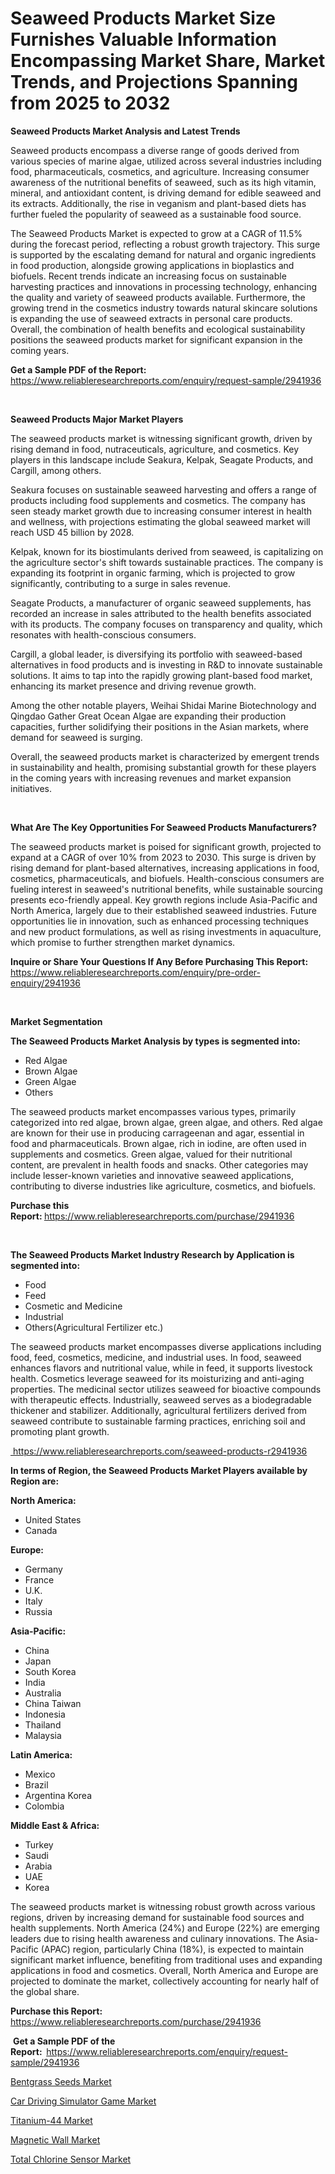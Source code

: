 <p><h1>Seaweed Products Market Size Furnishes Valuable Information Encompassing Market Share, Market Trends, and Projections Spanning from 2025 to 2032</h1></p><p><strong>Seaweed Products Market Analysis and Latest Trends</strong></p>
<p><p>Seaweed products encompass a diverse range of goods derived from various species of marine algae, utilized across several industries including food, pharmaceuticals, cosmetics, and agriculture. Increasing consumer awareness of the nutritional benefits of seaweed, such as its high vitamin, mineral, and antioxidant content, is driving demand for edible seaweed and its extracts. Additionally, the rise in veganism and plant-based diets has further fueled the popularity of seaweed as a sustainable food source.</p><p>The Seaweed Products Market is expected to grow at a CAGR of 11.5% during the forecast period, reflecting a robust growth trajectory. This surge is supported by the escalating demand for natural and organic ingredients in food production, alongside growing applications in bioplastics and biofuels. Recent trends indicate an increasing focus on sustainable harvesting practices and innovations in processing technology, enhancing the quality and variety of seaweed products available. Furthermore, the growing trend in the cosmetics industry towards natural skincare solutions is expanding the use of seaweed extracts in personal care products. Overall, the combination of health benefits and ecological sustainability positions the seaweed products market for significant expansion in the coming years.</p></p>
<p><strong>Get a Sample PDF of the Report:&nbsp;</strong> <a href="https://www.reliableresearchreports.com/enquiry/request-sample/2941936?utm_campaign=24&utm_medium=2&utm_source=Github&utm_content=ia&utm_term=15032025&utm_id=seaweed-products">https://www.reliableresearchreports.com/enquiry/request-sample/2941936</a></p>
<p>&nbsp;</p>
<p><strong>Seaweed Products Major Market Players</strong></p>
<p><p>The seaweed products market is witnessing significant growth, driven by rising demand in food, nutraceuticals, agriculture, and cosmetics. Key players in this landscape include Seakura, Kelpak, Seagate Products, and Cargill, among others.</p><p>Seakura focuses on sustainable seaweed harvesting and offers a range of products including food supplements and cosmetics. The company has seen steady market growth due to increasing consumer interest in health and wellness, with projections estimating the global seaweed market will reach USD 45 billion by 2028.</p><p>Kelpak, known for its biostimulants derived from seaweed, is capitalizing on the agriculture sector's shift towards sustainable practices. The company is expanding its footprint in organic farming, which is projected to grow significantly, contributing to a surge in sales revenue.</p><p>Seagate Products, a manufacturer of organic seaweed supplements, has recorded an increase in sales attributed to the health benefits associated with its products. The company focuses on transparency and quality, which resonates with health-conscious consumers.</p><p>Cargill, a global leader, is diversifying its portfolio with seaweed-based alternatives in food products and is investing in R&D to innovate sustainable solutions. It aims to tap into the rapidly growing plant-based food market, enhancing its market presence and driving revenue growth.</p><p>Among the other notable players, Weihai Shidai Marine Biotechnology and Qingdao Gather Great Ocean Algae are expanding their production capacities, further solidifying their positions in the Asian markets, where demand for seaweed is surging.</p><p>Overall, the seaweed products market is characterized by emergent trends in sustainability and health, promising substantial growth for these players in the coming years with increasing revenues and market expansion initiatives.</p></p>
<p>&nbsp;</p>
<p><strong>What Are The Key Opportunities For Seaweed Products Manufacturers?</strong></p>
<p><p>The seaweed products market is poised for significant growth, projected to expand at a CAGR of over 10% from 2023 to 2030. This surge is driven by rising demand for plant-based alternatives, increasing applications in food, cosmetics, pharmaceuticals, and biofuels. Health-conscious consumers are fueling interest in seaweed's nutritional benefits, while sustainable sourcing presents eco-friendly appeal. Key growth regions include Asia-Pacific and North America, largely due to their established seaweed industries. Future opportunities lie in innovation, such as enhanced processing techniques and new product formulations, as well as rising investments in aquaculture, which promise to further strengthen market dynamics.</p></p>
<p><strong>Inquire or Share Your Questions If Any Before Purchasing This Report:</strong> <a href="https://www.reliableresearchreports.com/enquiry/pre-order-enquiry/2941936?utm_campaign=24&utm_medium=2&utm_source=Github&utm_content=ia&utm_term=15032025&utm_id=seaweed-products">https://www.reliableresearchreports.com/enquiry/pre-order-enquiry/2941936</a></p>
<p>&nbsp;</p>
<p><strong>Market Segmentation</strong></p>
<p><strong>The Seaweed Products Market Analysis by types is segmented into:</strong></p>
<p><ul><li>Red Algae</li><li>Brown Algae</li><li>Green Algae</li><li>Others</li></ul></p>
<p><p>The seaweed products market encompasses various types, primarily categorized into red algae, brown algae, green algae, and others. Red algae are known for their use in producing carrageenan and agar, essential in food and pharmaceuticals. Brown algae, rich in iodine, are often used in supplements and cosmetics. Green algae, valued for their nutritional content, are prevalent in health foods and snacks. Other categories may include lesser-known varieties and innovative seaweed applications, contributing to diverse industries like agriculture, cosmetics, and biofuels.</p></p>
<p><strong>Purchase this Report:&nbsp;</strong><a href="https://www.reliableresearchreports.com/purchase/2941936?utm_campaign=24&utm_medium=2&utm_source=Github&utm_content=ia&utm_term=15032025&utm_id=seaweed-products">https://www.reliableresearchreports.com/purchase/2941936</a></p>
<p>&nbsp;</p>
<p><strong>The Seaweed Products Market Industry Research by Application is segmented into:</strong></p>
<p><ul><li>Food</li><li>Feed</li><li>Cosmetic and Medicine</li><li>Industrial</li><li>Others(Agricultural Fertilizer etc.)</li></ul></p>
<p><p>The seaweed products market encompasses diverse applications including food, feed, cosmetics, medicine, and industrial uses. In food, seaweed enhances flavors and nutritional value, while in feed, it supports livestock health. Cosmetics leverage seaweed for its moisturizing and anti-aging properties. The medicinal sector utilizes seaweed for bioactive compounds with therapeutic effects. Industrially, seaweed serves as a biodegradable thickener and stabilizer. Additionally, agricultural fertilizers derived from seaweed contribute to sustainable farming practices, enriching soil and promoting plant growth.</p></p>
<p><a href="https://www.reliableresearchreports.com/seaweed-products-r2941936?utm_campaign=24&utm_medium=2&utm_source=Github&utm_content=ia&utm_term=15032025&utm_id=seaweed-products">&nbsp;https://www.reliableresearchreports.com/seaweed-products-r2941936</a></p>
<p><strong>In terms of Region, the Seaweed Products Market Players available by Region are:</strong></p>
<p>
    <p> <strong> North America: </strong>
        <ul>
            <li>United States</li>
            <li>Canada</li>
        </ul>
        </p> 
    <p> <strong> Europe: </strong>
        <ul>
            <li>Germany</li>
            <li>France</li>
            <li>U.K.</li>
            <li>Italy</li>
            <li>Russia</li>
        </ul>
        </p> 
    <p> <strong> Asia-Pacific: </strong>
        <ul>
            <li>China</li>
            <li>Japan</li>
            <li>South Korea</li>
            <li>India</li>
            <li>Australia</li>
            <li>China Taiwan</li>
            <li>Indonesia</li>
            <li>Thailand</li>
            <li>Malaysia</li>
        </ul>
        </p> 
    <p> <strong> Latin America: </strong>
        <ul>
            <li>Mexico</li>
            <li>Brazil</li>
            <li>Argentina Korea</li>
            <li>Colombia</li>
        </ul>
        </p> 
    <p> <strong> Middle East & Africa: </strong>
        <ul>
            <li>Turkey</li>
            <li>Saudi</li>
            <li>Arabia</li>
            <li>UAE</li>
            <li>Korea</li>
        </ul>
    </p>
    </p>
<p><p>The seaweed products market is witnessing robust growth across various regions, driven by increasing demand for sustainable food sources and health supplements. North America (24%) and Europe (22%) are emerging leaders due to rising health awareness and culinary innovations. The Asia-Pacific (APAC) region, particularly China (18%), is expected to maintain significant market influence, benefiting from traditional uses and expanding applications in food and cosmetics. Overall, North America and Europe are projected to dominate the market, collectively accounting for nearly half of the global share.</p></p>
<p><strong>Purchase this Report: </strong><a href="https://www.reliableresearchreports.com/purchase/2941936?utm_campaign=24&utm_medium=2&utm_source=Github&utm_content=ia&utm_term=15032025&utm_id=seaweed-products">https://www.reliableresearchreports.com/purchase/2941936</a></p>
<p>&nbsp;<strong>Get a Sample PDF of the Report:&nbsp;&nbsp;</strong><a href="https://www.reliableresearchreports.com/enquiry/request-sample/2941936?utm_campaign=24&utm_medium=2&utm_source=Github&utm_content=ia&utm_term=15032025&utm_id=seaweed-products">https://www.reliableresearchreports.com/enquiry/request-sample/2941936</a></p>
<p><strong></strong></p>
<p><p><a href="https://github.com/ximensbisade/Market-Research-Report-List-1/blob/main/bentgrass-seeds-market.md?utm_campaign=24&utm_medium=2&utm_source=Github&utm_content=ia&utm_term=15032025&utm_id=seaweed-products">Bentgrass Seeds Market</a></p><p><a href="https://github.com/neiridionna/Market-Research-Report-List-1/blob/main/car-driving-simulator-game-market.md?utm_campaign=24&utm_medium=2&utm_source=Github&utm_content=ia&utm_term=15032025&utm_id=seaweed-products">Car Driving Simulator Game Market</a></p><p><a href="https://github.com/oeungcolesh0/Market-Research-Report-List-1/blob/main/titanium-44-market.md?utm_campaign=24&utm_medium=2&utm_source=Github&utm_content=ia&utm_term=15032025&utm_id=seaweed-products">Titanium-44 Market</a></p><p><a href="https://github.com/amagloeaad54/Market-Research-Report-List-1/blob/main/magnetic-wall-market.md?utm_campaign=24&utm_medium=2&utm_source=Github&utm_content=ia&utm_term=15032025&utm_id=seaweed-products">Magnetic Wall Market</a></p><p><a href="https://github.com/porstgowinjq/Market-Research-Report-List-1/blob/main/total-chlorine-sensor-market.md?utm_campaign=24&utm_medium=2&utm_source=Github&utm_content=ia&utm_term=15032025&utm_id=seaweed-products">Total Chlorine Sensor Market</a></p></p>